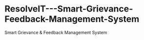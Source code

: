 # ResolveIT---Smart-Grievance-Feedback-Management-System
Smart Grievance &amp; Feedback Management System
